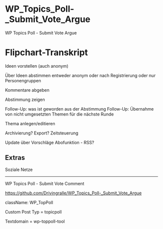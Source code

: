 WP_Topics_Poll-_Submit_Vote_Argue
=================================

WP Topics Poll - Submit Vote Argue

Flipchart-Transkript
====================

Ideen vorstellen (auch anonym)

Über Ideen abstimmen
    entweder anonym
    oder nach Registrierung
    oder nur Personengruppen
    
Kommentare abgeben

Abstimmung zeigen

Follow-Up: was ist geworden aus der Abstimmung
Follow-Up: Übernahme von nicht umgesetzten Themen für die nächste Runde 

Thema anlegen/editieren

Archivierung?
Export?
Zeitsteuerung

Update über Vorschläge
Abofunktion - RSS?

Extras
------
Soziale Netze


----------------------
WP Topics Poll - Submit Vote Comment

https://github.com/Drivingralle/WP_Topics_Poll-_Submit_Vote_Argue

className: WP_TopPoll

Custom Post Typ = topicpoll

Textdomain = wp-toppoll-tool

